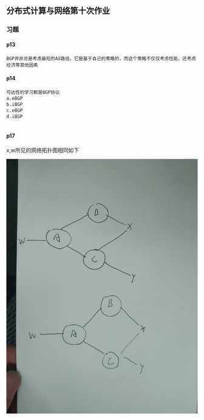 ## 分布式计算与网络第十次作业


### 习题

#### p13
```
BGP并非总是考虑最短的AS路径，它是基于自己的策略的，而这个策略不仅仅考虑性能，还考虑经济等其他因素
```


#### p14
```
可达性的学习都是BGP协议
a.eBGP
b.iBGP
c.eBGP
d.iBGP


```

#### p17
x,w所见的网络拓扑图相同如下

![image](1.jpg)
